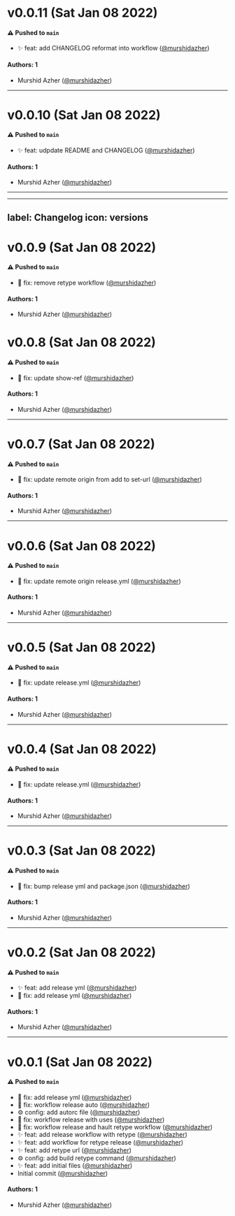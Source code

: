 # v0.0.11 (Sat Jan 08 2022)

#### ⚠️ Pushed to `main`

- :sparkles: feat: add CHANGELOG reformat into workflow ([@murshidazher](https://github.com/murshidazher))

#### Authors: 1

- Murshid Azher ([@murshidazher](https://github.com/murshidazher))

---

# v0.0.10 (Sat Jan 08 2022)

#### ⚠️ Pushed to `main`

- :sparkles: feat: udpdate README and CHANGELOG ([@murshidazher](https://github.com/murshidazher))

#### Authors: 1

- Murshid Azher ([@murshidazher](https://github.com/murshidazher))

---

---
label: Changelog
icon: versions
---
# v0.0.9 (Sat Jan 08 2022)

#### ⚠️ Pushed to `main`

- :bug: fix: remove retype workflow ([@murshidazher](https://github.com/murshidazher))

#### Authors: 1

- Murshid Azher ([@murshidazher](https://github.com/murshidazher))

# v0.0.8 (Sat Jan 08 2022)

#### ⚠️ Pushed to `main`

- :bug: fix: update show-ref ([@murshidazher](https://github.com/murshidazher))

#### Authors: 1

- Murshid Azher ([@murshidazher](https://github.com/murshidazher))

---

# v0.0.7 (Sat Jan 08 2022)

#### ⚠️ Pushed to `main`

- :bug: fix: update remote origin from add to set-url ([@murshidazher](https://github.com/murshidazher))

#### Authors: 1

- Murshid Azher ([@murshidazher](https://github.com/murshidazher))

---

# v0.0.6 (Sat Jan 08 2022)

#### ⚠️ Pushed to `main`

- :bug: fix: update remote origin release.yml ([@murshidazher](https://github.com/murshidazher))

#### Authors: 1

- Murshid Azher ([@murshidazher](https://github.com/murshidazher))

---

# v0.0.5 (Sat Jan 08 2022)

#### ⚠️ Pushed to `main`

- :bug: fix: update release.yml ([@murshidazher](https://github.com/murshidazher))

#### Authors: 1

- Murshid Azher ([@murshidazher](https://github.com/murshidazher))

---

# v0.0.4 (Sat Jan 08 2022)

#### ⚠️ Pushed to `main`

- :bug: fix: update release.yml ([@murshidazher](https://github.com/murshidazher))

#### Authors: 1

- Murshid Azher ([@murshidazher](https://github.com/murshidazher))

---

# v0.0.3 (Sat Jan 08 2022)

#### ⚠️ Pushed to `main`

- :bug: fix: bump release yml and package.json ([@murshidazher](https://github.com/murshidazher))

#### Authors: 1

- Murshid Azher ([@murshidazher](https://github.com/murshidazher))

---

# v0.0.2 (Sat Jan 08 2022)

#### ⚠️ Pushed to `main`

- :sparkles: feat: add release yml ([@murshidazher](https://github.com/murshidazher))
- :bug: fix: add release yml ([@murshidazher](https://github.com/murshidazher))

#### Authors: 1

- Murshid Azher ([@murshidazher](https://github.com/murshidazher))

---

# v0.0.1 (Sat Jan 08 2022)

#### ⚠️ Pushed to `main`

- :bug: fix: add release yml ([@murshidazher](https://github.com/murshidazher))
- :bug: fix: workflow release auto ([@murshidazher](https://github.com/murshidazher))
- :gear: config: add autorc file ([@murshidazher](https://github.com/murshidazher))
- :bug: fix: workflow release with uses ([@murshidazher](https://github.com/murshidazher))
- :bug: fix: workflow release and hault retype workflow ([@murshidazher](https://github.com/murshidazher))
- :sparkles: feat: add release workflow with retype ([@murshidazher](https://github.com/murshidazher))
- :sparkles: feat: add workflow for retype release ([@murshidazher](https://github.com/murshidazher))
- :sparkles: feat: add retype url ([@murshidazher](https://github.com/murshidazher))
- :gear: config: add build retype command ([@murshidazher](https://github.com/murshidazher))
- :sparkles: feat: add initial files ([@murshidazher](https://github.com/murshidazher))
- Initial commit ([@murshidazher](https://github.com/murshidazher))

#### Authors: 1

- Murshid Azher ([@murshidazher](https://github.com/murshidazher))
